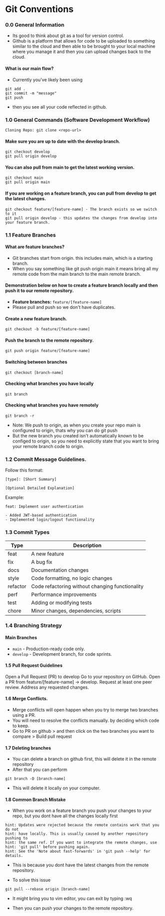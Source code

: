 # Git Conventions

### 0.0 General Information

- Its good to think about git as a tool for version control.
- Github is a platform that allows for code to be uploaded to something similar to the cloud and then able to be brought to your local machine where you manage it and then you can upload changes back to the cloud.

#### What is our main flow?

- Currently you've likely been using

```
git add .
git commit -m "message"
git push
```
- then you see all your code reflected in github. 

### 1.0 General Commands (Software Development Workflow)

```
Cloning Repo: git clone <repo-url>
```

#### Make sure you are up to date with the develop branch. 

```
git checkout develop
git pull origin develop
```

#### You can also pull from main to get the latest working version. 

```
git checkout main
git pull origin main
```

#### If you are working on a feature branch, you can pull from develop to get the latest changes.

```
git checkout feature/[feature-name] - The branch exists so we switch to it 
git pull origin develop - this updates the changes from develop into your feature branch.
```

### 1.1 Feature Branches

#### What are feature branches?
- Git branches start from origin. this includes main, which is a starting branch.
- When you say something like git push origin main it means bring all my remote code from the main branch to the main remote branch.

#### Demonstration below on how to create a feature branch locally and then push it to our remote repository. 

- **Feature branches:** `feature/[feature-name]`
- Please pull and push so we don't have duplicates.

#### Create a new feature branch.
```
git checkout -b feature/[feature-name]
```
#### Push the branch to the remote repository.
```
git push origin feature/[feature-name]
```

#### Switching between branches

```
git checkout [branch-name]
```

#### Checking what branches you have locally

```
git branch
```

#### Checking what branches you have remotely

```
git branch -r
```

- Note: We push to origin, as when you create your repo main is configured to origin, thats why you can do git push
- But the new branch you created isn't automatically known to be configed to origin, so you need to explicitly state that you want to bring your remote branch code to origin.

### 1.2 Commit Message Guidelines.

Follow this format:
```
[type]: [Short Summary]

[Optional Detailed Explanation]
```
Example:
```
feat: Implement user authentication

- Added JWT-based authentication
- Implemented login/logout functionality
```

### 1.3 Commit Types

| Type      | Description |
|-----------|------------|
| feat      | A new feature |
| fix       | A bug fix |
| docs      | Documentation changes |
| style     | Code formatting, no logic changes |
| refactor  | Code refactoring without changing functionality |
| perf      | Performance improvements |
| test      | Adding or modifying tests |
| chore     | Minor changes, dependencies, scripts |

### 1.4 Branching Strategy

#### Main Branches
- `main` - Production-ready code only.
- `develop` - Development branch, for code sprints. 

#### 1.5 Pull Request Guidelines

Open a Pull Request (PR) to develop
Go to your repository on GitHub.
Open a PR from feature/[feature-name] → develop.
Request at least one peer review.
Address any requested changes.

#### 1.6 Merge Conflicts.
- Merge conflicts will open happen when you try to merge two branches using a PR.
- You will need to resolve the conflicts manually. by deciding which code to keep.
- Go to PR on github > and then click on the two branches you want to compare > Build pull request

#### 1.7 Deleting branches 
- You can delete a branch on github first, this will delete it in the remote repository
- After that you can perform 
```
git branch -D [branch-name] 
```
- This will delete it locally on your computer. 

#### 1.8 Common Branch Mistake
- When you work on a feature branch you push your changes to your repo, but you dont have all the changes locally first
```
hint: Updates were rejected because the remote contains work that you do not
hint: have locally. This is usually caused by another repository pushing to
hint: the same ref. If you want to integrate the remote changes, use
hint: 'git pull' before pushing again.
hint: See the 'Note about fast-forwards' in 'git push --help' for details.
```

- This is because you dont have the latest changes from the remote repository.

- To solve this issue 
```
git pull --rebase origin [branch-name]
```
- It might bring you to vim editor, you can exit by typing :wq

- Then you can push your changes to the remote repository.
